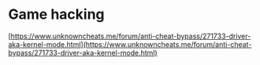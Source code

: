 # Game hacking

[https://www.unknowncheats.me/forum/anti-cheat-bypass/271733-driver-aka-kernel-mode.html](https://www.unknowncheats.me/forum/anti-cheat-bypass/271733-driver-aka-kernel-mode.html)

